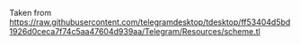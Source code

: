 Taken from https://raw.githubusercontent.com/telegramdesktop/tdesktop/ff53404d5bd1926d0ceca7f74c5aa47604d939aa/Telegram/Resources/scheme.tl
